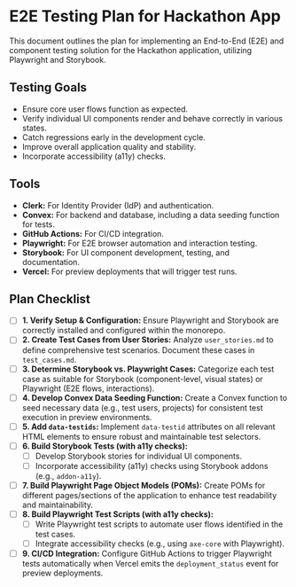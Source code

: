 # E2E Testing Plan for Hackathon App

This document outlines the plan for implementing an End-to-End (E2E) and component testing solution for the Hackathon application, utilizing Playwright and Storybook.

## Testing Goals

- Ensure core user flows function as expected.
- Verify individual UI components render and behave correctly in various states.
- Catch regressions early in the development cycle.
- Improve overall application quality and stability.
- Incorporate accessibility (a11y) checks.

## Tools

- **Clerk:** For Identity Provider (IdP) and authentication.
- **Convex:** For backend and database, including a data seeding function for tests.
- **GitHub Actions:** For CI/CD integration.
- **Playwright:** For E2E browser automation and interaction testing.
- **Storybook:** For UI component development, testing, and documentation.
- **Vercel:** For preview deployments that will trigger test runs.

## Plan Checklist

- [ ] **1. Verify Setup & Configuration:** Ensure Playwright and Storybook are correctly installed and configured within the monorepo.
- [ ] **2. Create Test Cases from User Stories:** Analyze `user_stories.md` to define comprehensive test scenarios. Document these cases in `test_cases.md`.
- [ ] **3. Determine Storybook vs. Playwright Cases:** Categorize each test case as suitable for Storybook (component-level, visual states) or Playwright (E2E flows, interactions).
- [ ] **4. Develop Convex Data Seeding Function:** Create a Convex function to seed necessary data (e.g., test users, projects) for consistent test execution in preview environments.
- [ ] **5. Add `data-testids`:** Implement `data-testid` attributes on all relevant HTML elements to ensure robust and maintainable test selectors.
- [ ] **6. Build Storybook Tests (with a11y checks):**
    - [ ] Develop Storybook stories for individual UI components.
    - [ ] Incorporate accessibility (a11y) checks using Storybook addons (e.g., `addon-a11y`).
- [ ] **7. Build Playwright Page Object Models (POMs):** Create POMs for different pages/sections of the application to enhance test readability and maintainability.
- [ ] **8. Build Playwright Test Scripts (with a11y checks):**
    - [ ] Write Playwright test scripts to automate user flows identified in the test cases.
    - [ ] Integrate accessibility checks (e.g., using `axe-core` with Playwright).
- [ ] **9. CI/CD Integration:** Configure GitHub Actions to trigger Playwright tests automatically when Vercel emits the `deployment_status` event for preview deployments.
